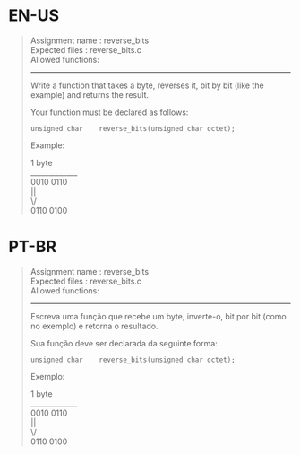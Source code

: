 # EN-US

> Assignment name  : reverse_bits   
> Expected files   : reverse_bits.c   
> Allowed functions:   
> 
> --------------------------------------------------------------------------------   
> 
> Write a function that takes a byte, reverses it, bit by bit (like the   
> example) and returns the result.   
> 
> Your function must be declared as follows:   
> 
> `unsigned char	reverse_bits(unsigned char octet);`   
> 
> Example:   
> 
>   1 byte   
> \_____________   
>  0010  0110   
> 	 ||   
> 	 \\/   
>  0110  0100   

# PT-BR

> Assignment name  : reverse_bits   
> Expected files   : reverse_bits.c   
> Allowed functions:   
> 
> --------------------------------------------------------------------------------   
> 
> Escreva uma função que recebe um byte, inverte-o, bit por bit (como   
> no exemplo) e retorna o resultado.   
> 
> Sua função deve ser declarada da seguinte forma:   
> 
> `unsigned char	reverse_bits(unsigned char octet);`   
> 
> Exemplo:   
> 
>   1 byte   
> \_____________   
>  0010  0110   
> 	 ||   
> 	 \\/   
>  0110  0100   
